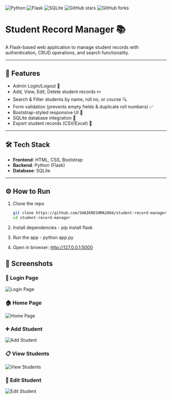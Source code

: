 ![Python](https://img.shields.io/badge/Python-3.12-blue?logo=python&logoColor=white)
![Flask](https://img.shields.io/badge/Flask-Framework-black?logo=flask)
![SQLite](https://img.shields.io/badge/SQLite-Database-003B57?logo=sqlite&logoColor=white)
![GitHub stars](https://img.shields.io/github/stars/SHAIKRESHMA2004/student-record-manager?style=social)
![GitHub forks](https://img.shields.io/github/forks/SHAIKRESHMA2004/student-record-manager?style=social)
# Student Record Manager 📚

A Flask-based web application to manage student records with authentication, CRUD operations, and search functionality.

---

## 🚀 Features
- Admin Login/Logout 🔑
- Add, View, Edit, Delete student records ✏️
- Search & Filter students by name, roll no, or course 🔍
- Form validation (prevents empty fields & duplicate roll numbers) ✅
- Bootstrap-styled responsive UI 🎨
- SQLite database integration 💾
- Export student records (CSV/Excel) 📂

---

## 🛠️ Tech Stack
- **Frontend**: HTML, CSS, Bootstrap
- **Backend**: Python (Flask)
- **Database**: SQLite

---

## ⚙️ How to Run
1. Clone the repo  
   ```bash
   git clone https://github.com/SHAIKRESHMA2004/student-record-manager.git
   cd student-record-manager

2. Install dependencies - pip install flask

3. Run the app - python app.py

4. Open in browser: http://127.0.0.1:5000

## 📸 Screenshots

### 🔐 Login Page
![Login Page](screenshots/login.png)

### 🏠 Home Page
![Home Page](screenshots/home.png)

### ➕ Add Student
![Add Student](screenshots/add.png)

### 📋 View Students
![View Students](screenshots/view.png)

### 📝 Edit Student
![Edit Student](screenshots/edit.png)
